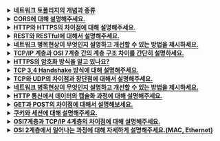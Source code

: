 <details>
  <summary><span
 style="border-bottom:0.05em solid"><strong>네트워크 토폴리지의 개념과 종류</strong></span></summary>
  <hr>
  <img src="https://user-images.githubusercontent.com/104713339/210579163-9bda4bb4-f281-4df4-9856-c3c77ff29c41.png">

네트워크 토폴리지: 네트워크에 배치된 노드와 링크의 연결 형태를 의미합니다.
네트워크에서 가장 기본이 되는 내용으로, 토폴로지의 종류와 각 특징 등을 간단하게라도 이해하고 계시는걸 권장드립니다.
<br>

### 참고용어

<details>
  <summary><span style="border-bottom:0.05em solid"><strong>노드</strong></span></summary>
서버, 라우터, 스위치 등 네트워크 장치를 의미합니다.
</details>

<details>
  <summary><span style="border-bottom:0.05em solid"><strong>링크</strong></span></summary>
유선 또는 무선을 의미합니다.
</details>

---

<details>
  <summary><span style="border-bottom:0.05em solid"><strong>버스 토폴로지</strong></span></summary>
  
중앙 통신 회선 하나에 여러 개의 노드가 연결되어 공유하는 네트워크 구성을 갖습니다. 주로 LAN에서 사용합니다.

---

### 장점

- 노드 추가와 삭제가 쉽고 설치 비용이 적습니다.
- 한 노드에 장애가 발생 해도 다른 노드에 영향을 미치지 않습니다.

### 단점

- 가운데 메인 링크에 많은 트래픽이 몰리면 정체현상이 발생하고 패킷 손실율이 높을 수 있습니다.
- 메인 링크에 장애가 발생 시 모든 노드에 영향을 미칠 수 있습니다.
- 스푸핑의 위험이 있습니다.
</details>

<details>
  <summary><span style="border-bottom:0.05em solid"><strong>스타 토폴로지</strong></span></summary>

중앙에 있는 노드 하나에 다른 모든 노드가 연결된 형태입니다.
다른 노드로 가려면 반드시 거쳐야 하는 중앙 노드는 특히 보안이 강화되어 있습니다.

---

### 장점

- 중앙의 메인 노드에 장애가 발생해도 다른 노드에 영향을 미치지 않습니다.
- 한 노드에 침해가 발생해도 다른 노드에 접근하기 어렵기 때문에 비교적 안정성이 높습니다.

### 단점

- 중앙 노드에 장애가 발생 시 전체 네트워크를 사용할 수 없습니다.
</details>

<details>
  <summary><span style="border-bottom:0.05em solid"><strong>트리 토폴로지</strong></span></summary>

계층형 토폴로지라고도 불립니다.
트리 형태를 갖기 때문에 리프 노드를 기반으로 한 노드 추가, 삭제는 쉬우나 그 이외에는 어렵습니다.

---

### 장점

- 리프 노드에서의 확장과 삭제가 용이합니다.

### 단점

- 루트 노드에 문제가 생기면 전체 노드에 영향을 미칠 수 있습니다.
- 특정 노드에 트래픽이 집중될 시 그 하위 노드에 영향을 미칩니다.
</details>

<details>
  <summary><span style="border-bottom:0.05em solid"><strong>링형 토폴로지</strong></span></summary>

고리 모양으로 연결된 형태입니다.

---

### 장점

- 노드 수가 많아져도 데이터 손실이 없습니다.
- 노드를 거치면서 토큰을 기반으로 통신권한 여부를 따지고 권한이 없는 노드는 데이터를 전달 받지 않습니다.

### 단점

- 링크 혹은 노드 중 한 곳에만 에러가 발생해도 전체 네트워크에 영향을 미칩니다.
- 기본적으로 토큰을 기반으로 하기 때문에, 토큰이 없는 노드는 통신에 참여를 못합니다.
</details>

<details>
  <summary><span style="border-bottom:0.05em solid"><strong>메시 토폴로지</strong></span></summary>

노드가 서로 연결된 그물망 형태를 갖습니다.
Full 메시 토폴리지와 Partial 메시 토폴리지가 있으며, Full은 모든 노드가 서로 연결된 형태, Partial은 부분적으로 노드들이 연결된 형태를 말합니다.
일반적으로 메시토폴리지라 함은 Full 형태를 말하며, Full의 특징을 기술하겠습니다.
(참고: Full의 경우 n \* (n - 1) / 2의 회선이 필요합니다.)

---

### 장점

- 한 노드 혹은 회선에 장애가 발생해도 다른 여러 개의 경로가 존재하므로 계속해서 네트워크를 사ㅏ용할 수 있습니다.
- 회선이 많기 때문에 트래픽 분산 처리에 용이합니다.

### 단점

- 모든 노드가 연결되어 있어 노드 추가, 삭제가 가장 어렵습니다.
  - 노드를 삭제 시 그와 연결 된 모든 노드와의 링크를 삭제해야 합니다.
  - 노드를 추가 시 다른 모든 노드와 링크를 연결해줘야 합니다.
- 회선이 많아 구축 비용이 고가입니다.
</details>
<hr>
</details>

<details>
  <summary><span style="border-bottom:0.05em solid"><strong>CORS에 대해 설명해주세요.</strong></span></summary>
<hr>
Cross Origin Resource Sharing(교차 출처 자원 공유)의 약자로
다른 출처에서 리소스를 가져오는 것을 제한하는 동일 출처 정책(SOP)과 반대로, 추가 HTTP 헤더를 사용하여
다른 출처에 있는 자원에 접근할 수 있는 권한을 부여하도록 브라우저에 알려주는 체제입니다. 
<br></br>

<details>
    <summary><span style="border-bottom:0.05em solid"><strong>SOP(Same-Origin-Policy)란?</strong></span></summary>
    동일출처정책이라는 의미로, 어떤 출처에서 불러온 문서나 스크립트가 다른 출처에서 가져온 리소스와 상호작용하는 것을 제안하는 보안 방식입니다.
  </details>
<hr>
</details>

<details>
  <summary><span style="border-bottom:0.05em solid"><strong>HTTP와 HTTPS의 차이점에 대해 설명해주세요.</strong></span></summary>
<hr>
HTTPS는 기존의 HTTP에 Secure Socket Layer 계층을 하나 더 두어
HTTP 통신에서는 수행하지 않았던 데이터의 암호화를 통해 보안을 한층 더 높인 통신 기법입니다.

<hr>
</details>

<details>
  <summary><span style="border-bottom:0.05em solid"><strong>REST와 RESTful에 대해서 설명해주세요.</strong></span></summary>
<hr>

REST란
URI를 통해 자원을 명시하고,
METHOD를 통해 자원에 대한 CRUD Operation을 명시하는 방법으로
네트워크 상에서 Client와 Server사이의 통신 방식 중 하나입니다.

RESTful
REST의 원리를 따르며 REST API의 설계 규칙을 올바르게 지키는 것을 의미합니다.

<hr>
  <details>
    <summary><span style="border-bottom:0.05em solid"><strong>REST API 설계 규칙</strong></span></summary>
    
    1. /(구분자: 슬래쉬)는 계층 관계를 나타낼 때 사용합니다.
    2. URI의 마지막에는 /(구분자: 슬래쉬)를 사용하지 않습니다.
    3. -(하이픈)은 URI의 가독성을 높이는 데 사용합니다.
    4. _(언더바)는 URI에 사용하지 않습니다.
    5. URI경로에 대문자는 가급적 피합니다.
    6. 파일확장자는 URI에 포함시키지 않습니다.
    7. 리소스 간에 연관관계가 있는 경우에는 "/리소스명/{리소스ID}/연관관계가있는리소스명"으로 표현합니다.
  </details>
<hr>
</details>

<details>
  <summary><span style="border-bottom:0.05em solid"><strong>네트워크 병목현상이 무엇인지 설명하고 개선할 수 있는 방법을 제시하세요.</strong></span></summary>
  <hr>

대량의 트래픽이 한곳에 몰려 데이터 흐름이 제한되는 상황을 말합니다.
메모리 용량을 늘리거나 서버-클라이언트 간 네트워크 회선을 네트워크 토폴리지에 기반해서 늘리는 방법 등이 있습니다.

추가질문: 네트워크 토폴리지가 무엇인가요? (네트워크 토폴리지 부분 참고)

</details>

<details>
  <summary><span style="border-bottom:0.05em solid"><strong>TCP/IP 계층과 OSI 7계층 간의 계층 구조 차이를 간단히 설명하세요.</strong></span></summary>
  <hr>
전체적인 역할은 같으나 계층의 세분화에서 약간 다릅니다.
TCP/IP 계층의 애플리케이션 계층은 OSI 7계층에서 애플리케이션, 프레젠테이션, 세션 계층으로 나뉩니다.
링크 계층은 OSI 7계층에서 데이터링크, 물리 계층으로 나뉘어서 TCP/IP는 총 4계층으로 구성되어 있습니다.
그 외 전송 계층과 인터넷 계층이 동일하게 하나씩 있습니다.
</details>

<details>
  <summary><span style="border-bottom:0.05em solid"><strong>HTTPS의 암호화 방식을 알고 있나요?</strong></span></summary>
  <hr>
HTTP 요청이 오면 대칭키 또는 비대칭키 암호화 방식을 사용해 암호화 한 후에 응답 데이터를 보냅니다.

대칭키 암호화는 클라이언트와 서버가 동일한 키를 사용해 암호화/복호화를 하기 때문에 속도가 빠릅니다.
하지만 두 키중 하나만 노출돼도 복호화를 할 수 있어서 보안상 위험할 수 있습니다.

비대칭키 암호화는 비교적 느리지만 보다 안정적입니다.
공개키가 노출 되어도 개인키가 있어야만 복호화를 할 수 있기 때문입니다.

</details>

<details>
  <summary><span style="border-bottom:0.05em solid"><strong>TCP 3,4 Handshake 방식에 대해 설명해주세요.</strong></span></summary>
  <hr>
TCP 3-Way handshake는 TCP/IP프로토콜을 이용해서 통신을 하는 응용프로그램이 데이터를 전송하기 전에
먼저 정확한 전송을 보장하기 위해 상대방 컴퓨터와 사전에 세션을 수립하는 과정을 의미합니다.
3-Way handshake가 연결 확립을 위해 진행했다면 4way handshake는 세션을 종료하기 위해 수행되는 절차입니다.
  <br></br> 
  <details>
    <summary><span style="border-bottom:0.05em solid"><strong>TCP의 3-way Handshaking 과정</strong></span></summary>
    <img src = "./images/3way.png">

    Step1 [Client -> SYN -> Server]
    Client가 Server에게 접속을 요청하는 SYN플래그를 보낸다.

    Step2. [Server -> SYN + ACK -> Client ]
    Server는 Listen상태에서 SYN이 들어온 것을 확인하고 SYN_RECV상태로 바뀌어 SYN + ACK플래그를 Client에게 전송한다. 그 후 Server는 다시 ACK 플래그를 받기 위해 대기상태로 변경된다.

    Step3. [Client -> ACK -> Server]
    SYN + ACK 상태를 확인한 Client는 서버에게 ACK를 보내고 연결 성립(Established)이 된다.

  </details>
  <details>
    <summary><span style="border-bottom:0.05em solid"><strong>TCP의 4-way Handshaking 과정</strong></span></summary>
    <img src = "./images/4way.png">
    
    Step1 [Client -> FIN -> Server]
    Client가 연결을 종료하겠다는 FIN플래그를 전송한다. 보낸 후에 FIN-WAIT-1 상태로 변한다.

    Step2 [Server-> ACK -> Client]
    FIN 플래그를 받은 Server는 확인메세지인 ACK를 Client에게 보내준다. 그 후 CLOSE-WAIT상태로 변한다. Client도 마찬가지로 Server에서 종료될 준비가 됐다는 FIN을 받기위해  FIN-WAIT-2 상태가 된다.

    Step3 [Server -> FIN -> Client]
    Close준비가 다 된 후 Server는 Client에게 FIN 플래그를 전송한다.

    Step4 [Client -> ACK-> Server]
    Client는 해지 준비가 되었다는 정상응답인 ACK를 Server에게 보내준다. 이 때, Client는 TIME-WAIT 상태로 변경된다.

  </details>
<hr>
</details>

<details>
  <summary><span style="border-bottom:0.05em solid"><strong>TCP와 UDP의 차이점과 장단점에 대해서 설명해주세요.</strong></span></summary>
<hr>

TCP는 연결형 서비스를 지원하는 프로토콜이며, UDP는 비연결형 서비스를 지원하는 프로토콜입니다.

TCP는 1대1 통신으로 신뢰성 있는 데이터를 지원한다는 장점을 가지고 있고
흐름제어와 혼잡제어를 통한 과부하 방지로 데이터 손실을 최소화하며,
HTTP등 신뢰성 있는 통신에 사용됩니다.

UDP는 일방적으로 데이터를 전달하는 통신 프로토콜로,
데이터의 손실이 발생해도 무시하며,
실시간으로 빠르게 데이터를 받아야 하는 경우에 사용됩니다.

<hr>
  <details>
    <summary><span style="border-bottom:0.05em solid"><strong>번외</strong></span></summary>
    ※ 가상회선 패킷 교환 방식(TCP)
    
각 패킷에 가상회선 식별자가 포함되며 전송된 순서대로 도착하는 방식.
    
※ 데이터그램 패킷 교환 방식(UDP)
    
패킷이 독립적으로 최적의 경로를 선택하여 전송되어 순서가 다르게 도착할 수도 있는 방식.
  </details>
<hr>
</details>

<details>
  <summary><span style="border-bottom:0.05em solid"><strong>네트워크 병목현상이 무엇인지 설명하고 개선할 수 있는 방법을 제시하세요.</strong></span></summary>
  <hr>

대량의 트래픽이 한곳에 몰려 데이터 흐름이 제한되는 상황을 말합니다.
메모리 용량을 늘리거나 서버-클라이언트 간 네트워크 회선을 네트워크 토폴리지에 기반해서 늘리는 방법 등이 있습니다.

추가질문: 네트워크 토폴리지가 무엇인가요? (네트워크 토폴리지 부분 참고)

</details>

<!-- HTTP 통신에서 데이터의 캡슐화 과정에 대해 설명해주세요. -->

<details>
  <summary><span style="border-bottom:0.05em solid"><strong>HTTP 통신에서 데이터의 캡슐화 과정에 대해 설명해주세요.</strong></span></summary>
<hr>

데이터는 응용 계층에서 전송 계층으로 "**메시지**"를 전달하는데,
전송 계층에서 신뢰할 수 있는 통신이 이루어지도록 응용 계층에서 만들어진 "**메시지**"에 헤더를 붙여 "**세그먼트**"화 합니다.
전송 계층에서 만들어진 "**세그먼트**"를 다른 네트워크와 통신하기 위해 네트워크(인터넷) 계층에서 헤더를 붙여 "**패킷**"화 합니다.
네트워크 계층에서 만들어진 "**패킷**"을 물리적인 통신 채널을 연결하기 위해 데이터 링크 계층에서 헤더와 트레일러를 붙여 "**프레임**"화 합니다.
이렇게 전송 계층 헤더, 네트워크 계층 헤더, 데이터 링크 계층 헤더와 트레일러가 추가되어 데이터 링크 계층에서 만들어진 데이터는 최종적으로 전기 신호로 변환되어 수식 측에 도착합니다.

  <details>
    <summary><span style="border-bottom:0.05em solid"><strong>PDU</strong></span></summary>

메시지: 데이터
세그먼트: TCP(L4) 헤더 / 데이터
패킷: IP(L3) 헤더 / TCP(L4) 헤더 / 데이터
프레임: 프레임 헤더 / IP(L3) 헤더 / TCP(L4) 헤더 / 데이터 / 프레임 트레일러

  </details>
<hr>
</details>

<!-- GET과 POST의 차이점에 대해서 설명해보세요. -->
<details>
  <summary><span style="border-bottom:0.05em solid"><strong>GET과 POST의 차이점에 대해서 설명해보세요.</strong></span></summary>
<hr>

GET 요청은 클라이언트에서 서버의 리소스로부터 정보를 요청하기 위해 사용되는 메서드입니다.

POST 요청은 클라이언트에서 서버로 리소스를 생성하거나 업데이트하기 위해 데이터를 보낼 때 사용 되는 메서드입니다.

GET은 요청을 전송할 때 URL 주소 끝에 파라미터(쿼리스트링)를 포함하지만, POST는 GET과 달리 데이터를 추가하기 위해 body에 추가하고자 하는 자원 정보를 body에 담아 서버에 전송합니다.

또한, GET 요청은 멱등이며, POST는 멱등이 아닙니다.

  <details>
    <summary><span style="border-bottom:0.05em solid"><strong>멱등(idempotent)이란?</strong></span></summary>

    멱등의 사전적 정의는 연산을 여러 번 적용하더라도 결과가 달라지지 않는 성질을 의미합니다.

    GET은 리소스를 조회한다는 점에서 여러 번 요청하더라도 응답이 똑같을 것 입니다.
    반대로 POST는 리소스를 새로 생성하거나 업데이트할 때 사용되기 때문에 멱등이 아니라고 볼 수 있습니다.

  </details>
<hr>
</details>

<!-- 쿠키와 세션에 대해 설명해보세요. -->
<details>
  <summary><span style="border-bottom:0.05em solid"><strong>쿠키와 세션에 대해 설명해주세요.</strong></span></summary>
<hr>

쿠키와 세션은 HTTP 프로토콜 환경의 connectionless, stateless 특성을 보완하기 위해 사용됩니다.

쿠키는 사용자의 로컬에 저장되어 있는 키-값 형태의 작은 데이터 파일이고,<br>
세션은 서버에서 접속해서 웹 브라우저를 종료하여 연결을 끝내는 시점까지 클라이언트에 세션ID를 부여하여 인증상태를 유지하는 기술입니다.

쿠키보다 세션이 보안성이 훨씬 뛰어나지만 추가적인 서버의 자원을 사용해야 하기 때문에 부하가 발생할 수 있습니다.

  <details>
    <summary><span style="border-bottom:0.05em solid"><strong>쿠키의 동작 방식</strong></span></summary>

[쿠키의 동작 방식]
클라이언트 요청 → 서버에서 쿠키 생성 → HTTP 헤더에 쿠키를 포함시켜 응답 → 브라우저에 저장 → <br> 쿠키 만료 기간까지 HTTP 헤더에 쿠키를 자동으로 담아 서버에 요청

  </details>

<details>
    <summary><span style="border-bottom:0.05em solid"><strong>세션의 동작 방식</strong></span></summary>

[세션의 동작 방식]
클라이언트가 서버에 접속시 서버가 클라이언트의 정보를 세션에 저장하고 세션ID를 쿠키에 담아 발급 →<br>클라이언트는 서버에 요청시 세션ID가 담긴 쿠키를 담아 전송 → 세션ID를 통해 클라이언트 정보를 판단

  </details>

<hr>
</details>

<!-- OSI7계층과 TCP/IP 4계층의 차이점에 대해 설명해주세요. -->
<details>
  <summary><span style="border-bottom:0.05em solid"><strong>OSI7계층과 TCP/IP 4계층의 차이점에 대해 설명해주세요.</strong></span></summary>
<hr>

OSI 7계층은 물리, 데이터링크, 네트워크, 전송, 세션, 표현, 응용의 7단계를 거쳐 사용자에게 정보가 전달되고,
TCP/IP는 네트워크, 인터넷, 전송, 응용의 4단계를 거쳐 사용자에게 정보가 전달됩니다.

OSI 7계층은 통신이 일어나는 과정을 단계별로 나누어 표준화한 것이고,
TCP/IP는 주로 HTTP 인터넷 통신에 사용되는 프로토콜 기법입니다.

  <details>
    <summary><span style="border-bottom:0.05em solid"><strong>먼저 개발된 모델은?</strong></span></summary>
    
    TCP/IP 프로토콜은 OSI 모델보다 먼저 개발되었으며 TCP/IP 프로토콜의 계층은 OSI 모델의 계층과 정확하게 일치하지 않습니다.
    
    세션(Session)과 표현(presentation) 2개의 계층이 TCP/IP프로토콜 그룹에는 없습니다.

  </details>
  <img src = "./images/OsiTcp.png">

<hr>
</details>

<!-- OSI 2계층에서 일어나는 과정에 대해 자세하게 설명해주세요.(MAC, Ethernet) -->
<details>
  <summary><span style="border-bottom:0.05em solid"><strong>OSI 2계층에서 일어나는 과정에 대해 자세하게 설명해주세요.(MAC, Ethernet)</strong></span></summary>
<hr>

OSI 2계층은 데이터 링크 계층으로 Ethernet 프로토콜과 MAC주소를 통해 인접한 네트워크 장비와의 통신을 가능하게 합니다.<br>
송신측에서는 캡슐화를 통해 이더넷 헤더와 트레일러를 추가해서 프레임을 만들어 물리계층으로 전송하고,<br>
수신측에서는 역캡슐화를 통해 이더넷 헤더에 포함된 MAC 주소를 확인하여 데이터를 상위 계층으로 전송합니다.<br>

  <details>
    <summary><span style="border-bottom:0.05em solid"><strong>트레일러</strong></span></summary>
  
데이터 뒤에 붙고, FCS(Frame Check Sequence)라고 부르기도 한다. 데이터 전송 도중 오류가 발생하는지 확인하는데 사용된다.

  </details>

  <details>
    <summary><span style="border-bottom:0.05em solid"><strong>Ethernet Header</strong></span></summary>
  
Ethernet 헤더에는 <br>
목적지 PC로 가기 위한 경로상 가장 가까운 네트워크 장비의 MAC주소(DMAC) <br>
현재 네트워크 장비의 MAC주소(SMAC) <br>
페이로드에 담겨있는 데이터에 대한 정보를 담은 Ethernet Type등이 있습니다. <br>

  </details>

<hr>
</details>
